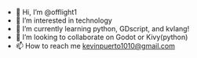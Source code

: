 - 👋 Hi, I’m @offlight1
- 👀 I’m interested in technology
- 🌱 I’m currently learning python, GDscript, and kvlang!
- 💞️ I’m looking to collaborate on Godot or Kivy(python)
- 📫 How to reach me kevinpuerto1010@gmail.com

<!---
offlight1/offlight1 is a ✨ special ✨ repository because its `README.md` (this file) appears on your GitHub profile.
You can click the Preview link to take a look at your changes.
--->

